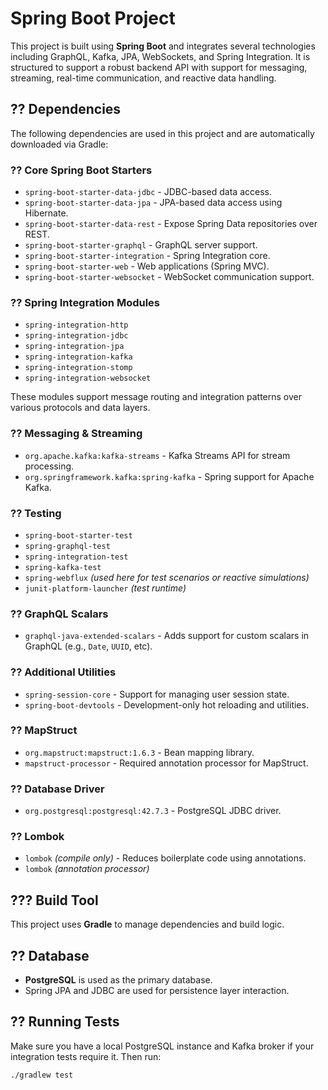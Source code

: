 # Spring Boot ProjectThis project is built using **Spring Boot** and integrates several technologies including GraphQL, Kafka, JPA, WebSockets, and Spring Integration. It is structured to support a robust backend API with support for messaging, streaming, real-time communication, and reactive data handling.## ?? DependenciesThe following dependencies are used in this project and are automatically downloaded via Gradle:### ?? Core Spring Boot Starters- `spring-boot-starter-data-jdbc` - JDBC-based data access.- `spring-boot-starter-data-jpa` - JPA-based data access using Hibernate.- `spring-boot-starter-data-rest` - Expose Spring Data repositories over REST.- `spring-boot-starter-graphql` - GraphQL server support.- `spring-boot-starter-integration` - Spring Integration core.- `spring-boot-starter-web` - Web applications (Spring MVC).- `spring-boot-starter-websocket` - WebSocket communication support.### ?? Spring Integration Modules- `spring-integration-http`- `spring-integration-jdbc`- `spring-integration-jpa`- `spring-integration-kafka`- `spring-integration-stomp`- `spring-integration-websocket`These modules support message routing and integration patterns over various protocols and data layers.### ?? Messaging & Streaming- `org.apache.kafka:kafka-streams` - Kafka Streams API for stream processing.- `org.springframework.kafka:spring-kafka` - Spring support for Apache Kafka.### ?? Testing- `spring-boot-starter-test`- `spring-graphql-test`- `spring-integration-test`- `spring-kafka-test`- `spring-webflux` *(used here for test scenarios or reactive simulations)*- `junit-platform-launcher` *(test runtime)*### ?? GraphQL Scalars- `graphql-java-extended-scalars` - Adds support for custom scalars in GraphQL (e.g., `Date`, `UUID`, etc).### ?? Additional Utilities- `spring-session-core` - Support for managing user session state.- `spring-boot-devtools` - Development-only hot reloading and utilities.### ?? MapStruct- `org.mapstruct:mapstruct:1.6.3` - Bean mapping library.- `mapstruct-processor` - Required annotation processor for MapStruct.### ?? Database Driver- `org.postgresql:postgresql:42.7.3` - PostgreSQL JDBC driver.### ?? Lombok- `lombok` *(compile only)* - Reduces boilerplate code using annotations.- `lombok` *(annotation processor)*## ??? Build ToolThis project uses **Gradle** to manage dependencies and build logic.## ?? Database- **PostgreSQL** is used as the primary database.- Spring JPA and JDBC are used for persistence layer interaction.## ?? Running TestsMake sure you have a local PostgreSQL instance and Kafka broker if your integration tests require it. Then run:```bash./gradlew test